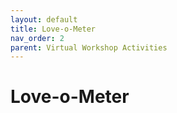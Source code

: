 ```yaml
---
layout: default
title: Love-o-Meter
nav_order: 2
parent: Virtual Workshop Activities
---
```


# Love-o-Meter
